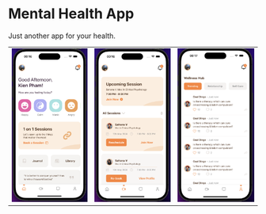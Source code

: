 # Mental Health App

Just another app for your health.

<table>
  <tr>
    <td>
      <img src="./assets/screenshots/main-screen.png" width="100%" />
    </td>
    <td>
      <img src="./assets/screenshots/video-screen.png" width="100%" />
    </td>
    <td>
      <img src="./assets/screenshots/user-screen.png" width="100%" />
    </td>
  </tr>
</table>
